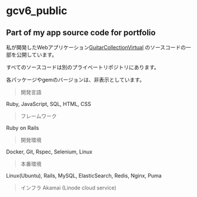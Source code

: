 # gcv6_public
## Part of my app source code for portfolio

私が開発したWebアプリケーション[GuitarCollectionVirtual](https://guita-cv.com) のソースコードの一部を公開しています。

すべてのソースコードは別のプライベートリポジトリにあります。

各パッケージやgemのバージョンは、非表示としています。

> 開発言語

Ruby, JavaScript, SQL, HTML, CSS

> フレームワーク

Ruby on Rails

> 開発環境

Docker, Git, Rspec, Selenium, Linux

> 本番環境

Linux(Ubuntu), Rails, MySQL, ElasticSearch, Redis, Nginx, Puma

> インフラ
Akamai (Linode cloud service)
